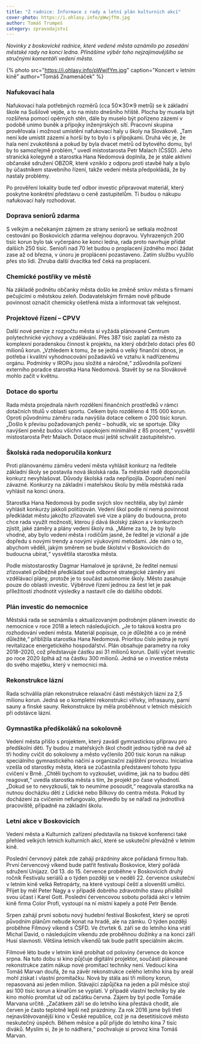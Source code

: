 ```yaml
---
title: "Z radnice: Informace z rady a letní plán kulturních akcí"
cover-photo: https://i.ohlasy.info/pWwjfYm.jpg
author: Tomáš Trumpeš
category: zpravodajství
---
```


*Novinky z boskovické radnice, které vedené města oznámilo po zasedání městské rady na konci ledna. Přinášíme výběr toho nejzajímavějšího se stručnými komentáři vedení města.*

{% photo src="https://i.ohlasy.info/pWwjfYm.jpg" caption="Koncert v letním kině" author="Tomáš Znamenáček" %}

### Nafukovací hala

Nafukovací hala potřebných rozměrů (cca 50✕30✕9 metrů) se k základní škole na Sušilově vejde, a to na místo dnešního hřiště. Plocha by musela být rozšířena pomocí opěrných stěn, dále by muselo být pořízeno zázemí v podobě unimo buněk a přípojky inženýrských sítí. Pracovní skupina prověřovala i možnost umístění nafukovací haly u školy na Slovákově. „Tam není kde umístit zázemí a horší by to bylo i s přípojkami. Druhá věc je, že hala není zvukotěsná a pokud by byla dvacet metrů od bytového domu, byl by to samozřejmě problém,“ uvedl místostarosta Petr Malach (ČSSD). Jeho stranická kolegyně a starostka Hana Nedomová doplnila, že je stále aktivní občanské sdružení OBZOR, které vzniklo z odporu proti stavbě haly a bylo by účastníkem stavebního řízení, takže vedení města předpokládá, že by nastaly problémy.

Po prověření lokality bude teď odbor investic připravovat materiál, který poskytne konkrétní představu o ceně zastupitelům. Ti budou o nákupu nafukovací haly rozhodovat.

### Doprava seniorů zdarma

S velkým a nečekaným zájmem ze strany seniorů se setkala možnost cestování po Boskovicích zdarma veřejnou dopravou. Vyhrazených 200 tisíc korun bylo tak vyčerpáno ke konci ledna, rada proto navrhuje přidat dalších 250 tisíc. Senioři nad 70 let budou o proplacení jízdného moci žádat zase až od března, v únoru je proplácení pozastaveno. Zatím službu využilo přes sto lidí. Zhruba další dvacítka teď čeká na proplacení.

### Chemické postřiky ve městě

Na základě podnětu občanky města došlo ke změně smluv města s firmami pečujícími o městskou zeleň. Dodavatelským firmám nově přibude povinnost označit chemicky ošetřená místa a informovat tak veřejnost.

### Projektové řízení – CPVV

Další nové peníze z rozpočtu města si vyžádá plánované Centrum polytechnické výchovy a vzdělávání. Přes 387 tisíc zaplatí za město za komplexní poradenskou činnost k projektu, na který obdrželo dotaci přes 60 milionů korun. „Vzhledem k tomu, že se jedná o velký finanční obnos, je potřeba i kvalitní vyhodnocování požadavků ve vztahu k nadřízenému orgánu. Podmínky v IROPu jsou složité a náročné,“ zdůvodnila pořízení externího poradce starostka Hana Nedomová. Stavět by se na Slovákově mohlo začít v květnu.

### Dotace do sportu

Rada města projednala návrh rozdělení finančních prostředků v rámci dotačních titulů v oblasti sportu. Celkem bylo rozděleno 4 115 000 korun. Oproti původnímu záměru rada navýšila dotace celkem o 200 tisíc korun. „Došlo k převisu požadovaných peněz – bohudík, víc se sportuje. Díky navýšení peněz budou všichni uspokojeni minimálně z 85 procent,“ vysvětlil místostarosta Petr Malach. Dotace musí ještě schválit zastupitelstvo.

### Školská rada nedoporučila konkurz

Proti plánovanému záměru vedení města vyhlásit konkurz na ředitele základní školy se postavila nová školská rada. Ta městské radě doporučila konkurz nevyhlašovat. Důvody školská rada nepřipojila. Doporučení není závazné. Konkurzy na základní i mateřskou školu by měla městská rada vyhlásit na konci února.

Starostka Hana Nedomová by podle svých slov nechtěla, aby byl záměr vyhlásit konkurzy jakkoli politizován. Vedení škol podle ní nemá povinnost předkládat městu jakožto zřizovateli své vize a plány do budoucna, proto chce rada využít možnosti, kterou jí dává školský zákon a v konkurzech zjistit, jaké záměry a plány vedení školy má. „Máme za to, že by bylo vhodné, aby bylo vedení města i rodičům jasné, že ředitel je vizionář a jde dopředu s novými trendy a novými výukovými metodami. Jde nám o to, abychom věděli, jakým směrem se bude školství v Boskovicích do budoucna ubírat,“ vysvětlila starostka města.

Podle místostarostky Dagmar Hamalové je správné, že ředitel nemusí zřizovateli průběžně předkládat své odborné strategické záměry ani vzdělávací plány, protože je to součást autonomie školy. Město zasahuje pouze do oblasti investic. Výběrové řízení jednou za šest let je pak příležitostí zhodnotit výsledky a nastavit cíle do dalšího období.

### Plán investic do nemocnice

Městská rada se seznámila s aktualizovaným podrobným plánem investic do nemocnice v roce 2018 a letech následujících. „Je to taková kostra pro rozhodování vedení města. Materiál popisuje, co je důležité a co je méně důležité,“ přiblížila starostka Hana Nedomová. Prioritou číslo jedna je nyní revitalizace energetického hospodářství. Plán obsahuje parametry na roky 2018–2020, což představuje částku asi 31 milionů korun. Další výčet investic po roce 2020 šplhá až na částku 300 milionů. Jedná se o investice města do svého majetku, který v nemocnici má.

### Rekonstrukce lázní

Rada schválila plán rekonstrukce relaxační části městských lázní za 2,5 milionu korun. Jedná se o kompletní rekonstrukci vířivky, infrasauny, parní sauny a finské sauny. Rekonstrukce by měla proběhnout v letních měsících při odstávce lázní.

### Gymnastika předškoláků na sokolovně

Vedení města přišlo s projektem, který zavádí gymnastickou přípravu pro předškolní děti. Ty budou z mateřských škol chodit jednou týdně na dvě až tři hodiny cvičit do sokolovny a město vyčlenilo 200 tisíc korun na nákup speciálního gymnastického náčiní a organizační zajištění provozu. Iniciativa vzešla od starostky města, která se zúčastnila představení tohoto typu cvičení v Brně. „Chtěli bychom to vyzkoušet, uvidíme, jak na to budou děti reagovat,“ uvedla starostka města s tím, že projekt po čase vyhodnotí. „Dokud se to nevyzkouší, tak to neumíme posoudit,“ reagovala starostka na nutnou docházku dětí z Lidické nebo Bílkovy do centra města. Pokud by docházení za cvičením nefungovalo, převedlo by se nářadí na jednotlivá pracoviště, případně na základní školu.

### Letní akce v Boskovicích

Vedení města a Kulturních zařízení představila na tiskové konferenci také přehled velkých letních kulturních akcí, které se uskuteční převážně v letním kině.

Poslední červnový pátek zde zahájí prázdniny akce pořádaná firmou Itab. První červencový víkend bude patřit festivalu Boskovice, který pořádá sdružení Unijazz. Od 13. do 15. července proběhne v Boskovicích druhý ročník Festivalu seriálů a o týden později se v neděli 22. července uskuteční v letním kině velká Retropárty, na které vystoupí čeští a slovenští umělci. Přijet by měl Peter Nagy a v případě dobrého zdravotního stavu přislíbil svou účast i Karel Gott. Poslední červencovou sobotu pořádá akci v letním kině firma Color Profi, vystoupí na ní místní kapely a poté Petr Bende.

Srpen zahájí první sobotu nový hudební festival Boskofest, který se oproti původním plánům nebude konat na hradě, ale na zámku. O týden později proběhne Filmový víkend s ČSFD. Ve čtvrtek 6. září se do letního kina vrátí Michal David, o následujícím víkendu zde proběhnou dožínky a na konci září Husí slavnosti. Většina letních víkendů tak bude patřit speciálním akcím.

Filmové léto bude v letním kině probíhat od poloviny července do konce srpna. Na tuto dobu si kino půjčuje digitální projektor, součástí plánované rekonstrukce zatím nákup nové promítací techniky není. Vedoucí kina Tomáš Marvan doufá, že na závěr rekonstrukce celého letního kina by areál mohl získat i vlastní promítačku. Nová by stála asi tři miliony korun, repasovaná asi jeden milion. Stávající zápůjčka na jeden a půl měsíce stojí asi 100 tisíc korun a kinařům se vyplatí. V případě vlastní techniky by ale kino mohlo promítat už od začátku června. Zájem by byl podle Tomáše Marvana určitě. „Začátkem září se do letního kina přestává chodit, ale červen je často teplotně lepší než prázdniny. Za rok 2016 jsme byli třetí nejnavštěvovanější kino v České republice, což je na desetitisícové město neskutečný úspěch. Během měsíce a půl přijde do letního kina 7 tisíc diváků. Myslím si, že je to nádhera,“ pochvaluje si provoz kina Tomáš Marvan.

